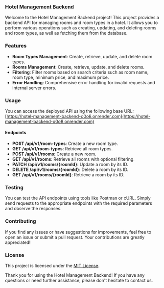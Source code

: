 ### Hotel Management Backend

Welcome to the Hotel Management Backend project! This project provides a backend API for managing rooms and room types in a hotel. It allows you to perform various operations such as creating, updating, and deleting rooms and room types, as well as fetching them from the database.

### Features

- **Room Types Management**: Create, retrieve, update, and delete room types.
- **Rooms Management**: Create, retrieve, update, and delete rooms.
- **Filtering**: Filter rooms based on search criteria such as room name, room type, minimum price, and maximum price.
- **Error Handling**: Comprehensive error handling for invalid requests and internal server errors.

### Usage

You can access the deployed API using the following base URL: [https://hotel-management-backend-o0o8.onrender.com](https://hotel-management-backend-o0o8.onrender.com)

#### Endpoints

- **POST /api/v1/room-types**: Create a new room type.
- **GET /api/v1/room-types**: Retrieve all room types.
- **POST /api/v1/rooms**: Create a new room.
- **GET /api/v1/rooms**: Retrieve all rooms with optional filtering.
- **PATCH /api/v1/rooms/{roomId}**: Update a room by its ID.
- **DELETE /api/v1/rooms/{roomId}**: Delete a room by its ID.
- **GET /api/v1/rooms/{roomId}**: Retrieve a room by its ID.

### Testing

You can test the API endpoints using tools like Postman or cURL. Simply send requests to the appropriate endpoints with the required parameters and observe the responses.

### Contributing

If you find any issues or have suggestions for improvements, feel free to open an issue or submit a pull request. Your contributions are greatly appreciated!

### License

This project is licensed under the [MIT License](LICENSE).

Thank you for using the Hotel Management Backend! If you have any questions or need further assistance, please don't hesitate to contact us.

